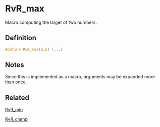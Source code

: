 # RvR_max

Macro computing the larger of two numbers.

## Definition

```c
#define RvR_max(a,b) (...)
```

## Notes

Since this is implemented as a macro, arguments may be expanded more than once.

## Related

[RvR_min](/rvr/rvr/min)

[RvR_clamp](/rvr/rvr/clamp)
